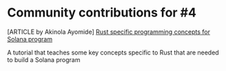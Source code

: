 # Community contributions for #4

[ARTICLE by Akinola Ayomide] [Rust specific programming concepts for Solana program](https://drayfocus.hashnode.dev/rust-specific-programming-concepts-for-solana-program)

A tutorial that teaches some key concepts specific to Rust that are needed to build a Solana program
